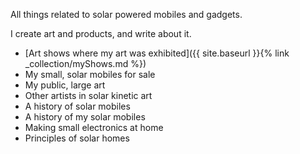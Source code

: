 All things related to solar powered mobiles and gadgets.

I create art and products, and write about it.

- [Art shows where my art was exhibited]({{ site.baseurl }}{% link _collection/myShows.md %})
- My small, solar mobiles for sale
- My public, large art
- Other artists in solar kinetic art
- A history of solar mobiles
- A history of my solar mobiles
- Making small electronics at home
- Principles of solar homes

<!---


**Bold** and _Italic_ and `Code` text

[Link](url) and ![Image](src)
```

For more details see [GitHub Flavored Markdown](https://guides.github.com/features/mastering-markdown/).

### Jekyll Themes

Your Pages site will use the layout and styles from the Jekyll theme you have selected in your [repository settings](https://github.com/bootchk/solabile.github.io/settings). The name of this theme is saved in the Jekyll `_config.yml` configuration file.

### Support or Contact

Having trouble with Pages? Check out our [documentation](https://docs.github.com/categories/github-pages-basics/) or [contact support](https://github.com/contact) and we’ll help you sort it out.
-->
